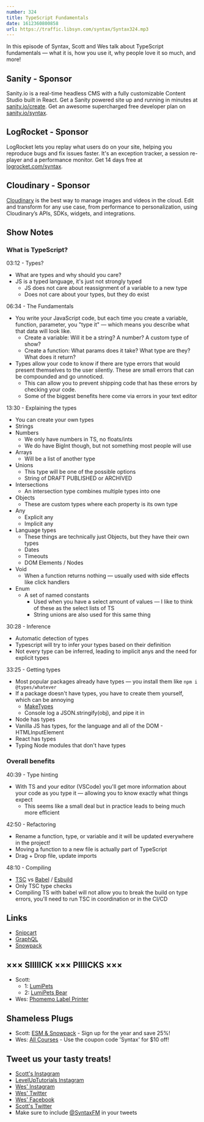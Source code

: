 ```yaml
---
number: 324
title: TypeScript Fundamentals
date: 1612360800858
url: https://traffic.libsyn.com/syntax/Syntax324.mp3
---
```


In this episode of Syntax, Scott and Wes talk about TypeScript fundamentals — what it is, how you use it, why people love it so much, and more!

## Sanity - Sponsor
Sanity.io is a real-time headless CMS with a fully customizable Content Studio built in React. Get a Sanity powered site up and running in minutes at [sanity.io/create](https://www.sanity.io/create). Get an awesome supercharged free developer plan on [sanity.io/syntax](https://www.sanity.io/syntax).

## LogRocket - Sponsor
LogRocket lets you replay what users do on your site, helping you reproduce bugs and fix issues faster. It's an exception tracker, a session re-player and a performance monitor. Get 14 days free at [logrocket.com/syntax](https://logrocket.com/syntax).

## Cloudinary - Sponsor
[Cloudinary](https://cloudinary.com/?utm_source=Syntax.fm&utm_medium=Podcast&utm_content=Cloudinary_Syntax_podcast) is the best way to manage images and videos in the cloud. Edit and transform for any use case, from performance to personalization, using Cloudinary’s APIs, SDKs, widgets, and integrations.

## Show Notes

### What is TypeScript?
03:12 - Types?
* What are types and why should you care?
* JS is a typed language, it's just not strongly typed
  * JS does not care about reassignment of a variable to a new type
  * Does not care about your types, but they do exist

06:34 - The Fundamentals
* You write your JavaScript code, but each time you create a variable, function, parameter, you "type it" — which means you describe what that data will look like.
  * Create a variable: Will it be a string? A number? A custom type of show?
  * Create a function: What params does it take? What type are they? What does it return?
* Types allow your code to know if there are type errors that would present themselves to the user silently. These are small errors that can be compounded and go unnoticed.
  * This can allow you to prevent shipping code that has these errors by checking your code.
  * Some of the biggest benefits here come via errors in your text editor

13:30 - Explaining the types
* You can create your own types
* Strings
* Numbers
  * We only have numbers in TS, no floats/ints
  * We do have BigInt though, but not something most people will use
* Arrays
  * Will be a list of another type
* Unions
  * This type will be one of the possible options
  * String of DRAFT PUBLISHED or ARCHIVED
* Intersections
  * An intersection type combines multiple types into one
* Objects
  * These are custom types where each property is its own type
* Any
  * Explicit any
  * Implicit any
* Language types
  * These things are technically just Objects, but they have their own types
  * Dates
  * Timeouts
  * DOM Elements / Nodes
* Void
  * When a function returns nothing — usually used with side effects like click handlers
* Enum
  * A set of named constants
    * Used when you have a select amount of values — I like to think of these as the select lists of TS
    * String unions are also used for this same thing

30:28 - Inference
* Automatic detection of types
* Typescript will try to infer your types based on their definition
* Not every type can be inferred, leading to implicit anys and the need for explicit types

33:25 - Getting types
* Most popular packages already have types — you install them like `npm i @types/whatever`
* If a package doesn't have types, you have to create them yourself, which can be annoying
  * [MakeTypes](https://jvilk.com/MakeTypes/)
  * Console log a JSON.stringify(obj), and pipe it in
* Node has types
* Vanilla JS has types, for the language and all of the DOM - HTMLInputElement
* React has types
* Typing Node modules that don't have types

### Overall benefits
40:39 - Type hinting
* With TS and your editor (VSCode) you'll get more information about your code as you type it — allowing you to know exactly what things expect
  * This seems like a small deal but in practice leads to being much more efficient

42:50 - Refactoring
* Rename a function, type, or variable and it will be updated everywhere in the project!
* Moving a function to a new file is actually part of TypeScript
* Drag + Drop file, update imports

48:10 - Compiling
* [TSC](https://www.typescriptlang.org/docs/handbook/tsconfig-json.html) vs [Babel](https://babeljs.io/) / [Esbuild](https://esbuild.github.io/)
* Only TSC type checks
* Compiling TS with babel will not allow you to break the build on type errors, you'll need to run TSC in coordination or in the CI/CD

## Links
* [Snipcart](https://snipcart.com/)
* [GraphQL](https://graphql.org/)
* [Snowpack](https://www.snowpack.dev/)

## ××× SIIIIICK ××× PIIIICKS ×××
* Scott:
  * 1: [LumiPets](https://amzn.to/3sfw4Cp)
  * 2: [LumiPets Bear](https://amzn.to/2Lqkofk)
* Wes: [Phomemo Label Printer](https://amzn.to/2LGXT5T)

## Shameless Plugs
* Scott: [ESM & Snowpack](https://www.leveluptutorials.com/pro) - Sign up for the year and save 25%!
* Wes: [All Courses](https://wesbos.com/courses/) - Use the coupon code 'Syntax' for $10 off!

## Tweet us your tasty treats!
* [Scott's Instagram](https://www.instagram.com/stolinski/)
* [LevelUpTutorials Instagram](https://www.instagram.com/LevelUpTutorials/)
* [Wes' Instagram](https://www.instagram.com/wesbos/)
* [Wes' Twitter](https://twitter.com/wesbos)
* [Wes' Facebook](https://www.facebook.com/wesbos.developer)
* [Scott's Twitter](https://twitter.com/stolinski)
* Make sure to include [@SyntaxFM](https://twitter.com/SyntaxFM) in your tweets
